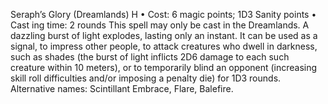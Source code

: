 Seraph’s Glory (Dreamlands) H
• Cost:  6 magic points; 1D3 Sanity points
•
 Cast
ing time: 2 rounds
This spell may only be cast in the Dreamlands. A dazzling 
burst of light explodes, lasting only an instant. It can be 
used as a signal, to impress other people, to attack creatures 
who dwell in darkness, such as shades (the burst of light 
inflicts 2D6 damage to each such creature within 10 meters), 
or to temporarily blind an opponent (increasing skill roll 
difficulties and/or imposing a penalty die) for 1D3 rounds.
Alternative names: Scintillant Embrace, Flare, Balefire.

